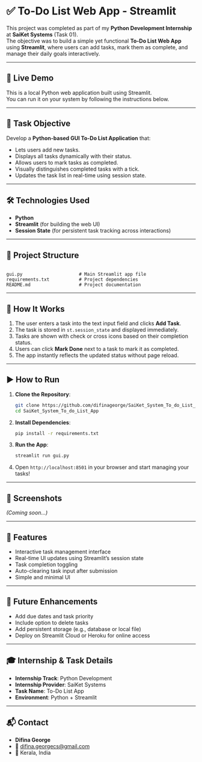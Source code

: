 # ✅ To-Do List Web App - Streamlit

This project was completed as part of my **Python Development Internship** at **SaiKet Systems** (Task 01).  
The objective was to build a simple yet functional **To-Do List Web App** using **Streamlit**, where users can add tasks, mark them as complete, and manage their daily goals interactively.

---

## 🚀 Live Demo

This is a local Python web application built using Streamlit.  
You can run it on your system by following the instructions below.

---

## 📌 Task Objective

Develop a **Python-based GUI To-Do List Application** that:

- Lets users add new tasks.
- Displays all tasks dynamically with their status.
- Allows users to mark tasks as completed.
- Visually distinguishes completed tasks with a tick.
- Updates the task list in real-time using session state.

---

## 🛠️ Technologies Used

* **Python**
* **Streamlit** (for building the web UI)
* **Session State** (for persistent task tracking across interactions)

---

## 📁 Project Structure

```

gui.py                     # Main Streamlit app file
requirements.txt           # Project dependencies
README.md                  # Project documentation

````

---

## 🧠 How It Works

1. The user enters a task into the text input field and clicks **Add Task**.
2. The task is stored in `st.session_state` and displayed immediately.
3. Tasks are shown with check or cross icons based on their completion status.
4. Users can click **Mark Done** next to a task to mark it as completed.
5. The app instantly reflects the updated status without page reload.

---

## ▶️ How to Run

1. **Clone the Repository**:
   ```bash
   git clone https://github.com/difinageorge/SaiKet_System_To_do_List_App.git
   cd SaiKet_System_To_do_List_App
   ```


2. **Install Dependencies**:

   ```bash
   pip install -r requirements.txt
   ```

3. **Run the App**:

   ```bash
   streamlit run gui.py
   ```

4. Open `http://localhost:8501` in your browser and start managing your tasks!

---

## 📸 Screenshots

*(Coming soon...)*

---

## 🧩 Features

* Interactive task management interface
* Real-time UI updates using Streamlit’s session state
* Task completion toggling
* Auto-clearing task input after submission
* Simple and minimal UI

---

## 🔧 Future Enhancements

* Add due dates and task priority
* Include option to delete tasks
* Add persistent storage (e.g., database or local file)
* Deploy on Streamlit Cloud or Heroku for online access

---

## 🎓 Internship & Task Details

* **Internship Track**: Python Development
* **Internship Provider**: SaiKet Systems
* **Task Name**: To-Do List App
* **Environment**: Python + Streamlit

---

## 📬 Contact

* **Difina George**
* 📧 [difina.georgecs@gmail.com](mailto:difina.georgecs@gmail.com)
* 📍 Kerala, India
